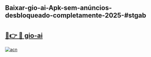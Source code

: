 ## Baixar-gio-ai-Apk-sem-anúncios-desbloqueado-completamente-2025-#stgab

# <h2><a href="https://ainizakaria.my?title=gio-ai&ref=20M">🔗👉 🔴 gio-ai</a></h2>

[![acn](https://github.com/user-attachments/assets/0f9c940e-d8b0-45ae-aac7-cd30a18b3e1c)](https://ainizakaria.my?title=gio-ai&ref=20M)

